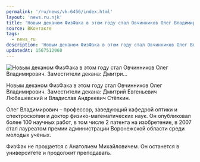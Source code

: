 ```yaml
---
permalink: '/ru/news/vk-6456/index.html'
layout: 'news.ru.njk'
title: 'Новым деканом ФизФака в этом году стал Овчинников Олег Владимирович. Заместители декана: Дмитри'
source: ВКонтакте
tags:
  - news_ru
description: 'Новым деканом ФизФака в этом году стал Овчинников Олег Владимирович. Заместители декана: Дмитри…'
updatedAt: 1567512060
---
```

![Новым деканом ФизФака в этом году стал Овчинников Олег Владимирович. Заместители декана: Дмитри…](https://sun9-12.userapi.com/impf/c852032/v852032925/1b2dc9/letMwBe7qx0.jpg?size=320x372&quality=96&proxy=1&sign=05329a737690a7e7977c191f52fe2166&c_uniq_tag=BFVeW1ev4yhajzO0fEjRMBcKtI1dKnuCLmYBsNs2KGo&type=album)

Новым деканом ФизФака в этом году стал Овчинников Олег Владимирович. Заместители декана: Дмитрий Евгеньевич Любашевский и Владислав Андреевич Стёпкин.

Олег Владимирович – профессор, заведующий кафедрой оптики и спектроскопии и доктор физико-математических наук. Он опубликовал более 100 научных работ, в том числе 2 патента на изобретение, в 2007 стал лауреатом премии администрации Воронежской области среди молодых учёных.

ФизФак не прощается с Анатолием Михайловичем. Он останется в университете и продолжит преподавать.
